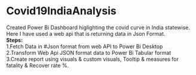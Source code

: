 # Covid19IndiaAnalysis
Created Power Bi Dashboard higlighting the covid curve in India statewise. Here I have used a web api that is returning data in Json Format. <br>
<b>Steps:</b><br>
1.Fetch Data in #Json format from web API to Power Bi Desktop<br>
2.Transform Web Api JSON format data to Power Bi Tabular format<br>
3.Create report using visuals & custom visuals, Tooltip & measures for fatality & Recover rate %.
